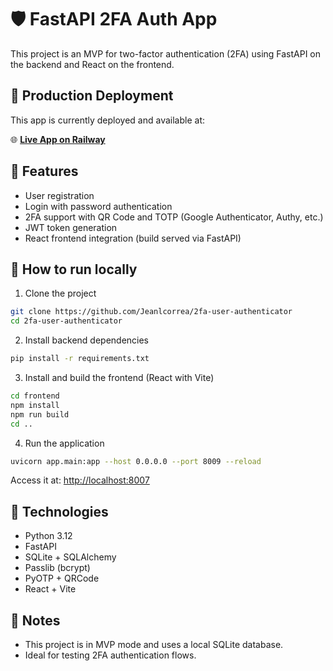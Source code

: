 # 🛡️ FastAPI 2FA Auth App

This project is an MVP for two-factor authentication (2FA) using FastAPI on the backend and React on the frontend.

## 🚀 Production Deployment

This app is currently deployed and available at:

🌐 **[Live App on Railway](https://fastapi-react-app-production.up.railway.app)**  


## 🚀 Features

- User registration
- Login with password authentication
- 2FA support with QR Code and TOTP (Google Authenticator, Authy, etc.)
- JWT token generation
- React frontend integration (build served via FastAPI)

## 🧪 How to run locally

1. Clone the project

```bash
git clone https://github.com/Jeanlcorrea/2fa-user-authenticator
cd 2fa-user-authenticator
```

2. Install backend dependencies

```bash
pip install -r requirements.txt
```

3. Install and build the frontend (React with Vite)

```bash
cd frontend
npm install
npm run build
cd ..
```

4. Run the application

```bash
uvicorn app.main:app --host 0.0.0.0 --port 8009 --reload
```

Access it at: [http://localhost:8007](http://localhost:8007)

## 🧰 Technologies

- Python 3.12
- FastAPI
- SQLite + SQLAlchemy
- Passlib (bcrypt)
- PyOTP + QRCode
- React + Vite

## 📌 Notes

- This project is in MVP mode and uses a local SQLite database.
- Ideal for testing 2FA authentication flows.
